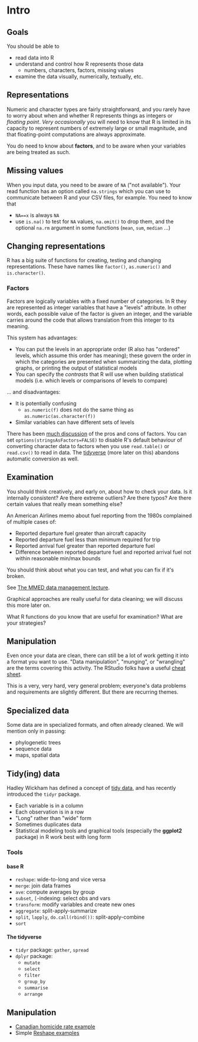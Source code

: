 # Intro

## Goals

You should be able to

-  read data into R
- understand and control how R represents those data
    - numbers, characters, factors, missing values
- examine the data visually, numerically, textually, etc.

## Representations

Numeric and character types are fairly straightforward, and you rarely
have to worry about when and whether R represents things as integers or *floating point*.
*Very occasionally* you will need to know that R is limited in its
capacity to represent numbers of extremely large or small magnitude, and
that floating-point computations are always approximate.

You do need to know about **factors**, and to be aware when your
variables are being treated as such.

## Missing values

When you input data, you need to be aware of `NA` ("not available"). Your
read function has an option called `na.strings` which you can use to
communicate between R and your CSV files, for example. You need to know
that

- `NA==x` is always `NA`
- use `is.na()` to test for `NA` values, `na.omit()` to drop them, and the optional `na.rm` argument in some functions (`mean`, `sum`, `median` ...)

## Changing representations

R has a big suite of functions for creating, testing and changing
representations. These have names like `factor()`, `as.numeric()` and
`is.character()`.

### Factors

Factors are logically variables with a fixed number of categories. In R
they are represented as integer variables that have a "levels"
attribute. In other words, each possible value of the factor is given an
integer, and the variable carries around the code that allows
translation from this integer to its meaning.

This system has advantages:

-   You can put the levels in an appropriate order (R also has "ordered" levels, which assume this order has meaning); these govern the order in which the categories are presented when summarizing the data, plotting graphs, or printing the output of statistical models
-   You can specify the *contrasts* that R will use when building statistical models (i.e. which levels or comparisons of levels to compare)

... and disadvantages:

- It is potentially confusing
    - `as.numeric(f)` does not do the same thing as
        `as.numeric(as.character(f))`
- Similar variables can have different sets of levels

There has been [much discussion](https://stat.ethz.ch/pipermail/r-help//2012-August/321913.html) of the pros and cons of factors. You can set
`options(stringsAsFactors=FALSE)` to disable R's default behaviour of
converting character data to factors when you use `read.table()` or
`read.csv()` to read in data. The [tidyverse](http://tidyverse.org/) (more later on this) abandons automatic conversion as well.

## Examination

You should think creatively, and early on, about how to check your data.
Is it internally consistent? Are there extreme outliers? Are there
typos? Are there certain values that really mean something else?

An American Airlines memo about fuel reporting from the 1980s complained of multiple cases of:

-   Reported departure fuel greater than aircraft capacity
-   Reported departure fuel less than minimum required for trip
-   Reported arrival fuel greater than reported departure fuel
-   Difference between reported departure fuel and reported arrival fuel not within reasonable min/max bounds

You should think about what you can test, and what you can fix if it's
broken.

See [The MMED data management lecture](http://lalashan.mcmaster.ca/theobio/mmed/index.php/Introduction_to_data_management_and_cleaning).

Graphical approaches are really useful for data cleaning; we will
discuss this more later on.

What R functions do you know that are useful for examination? What are
your strategies?

## Manipulation

Even once your data are clean, there can still be a lot of work getting
it into a format you want to use. "Data manipulation", "munging", or
"wrangling" are the terms covering this activity. The RStudio folks have
a useful [cheat sheet](http://www.rstudio.com/wp-content/uploads/2015/02/data-wrangling-cheatsheet.pdf).

This is a very, very hard, very general problem; everyone's data
problems and requirements are slightly different. But there are
recurring themes.

## Specialized data

Some data are in specialized formats, and often already cleaned. We will
mention only in passing:

-   phylogenetic trees
-   sequence data
-   maps, spatial data

## Tidy(ing) data

Hadley Wickham has defined a concept of [tidy
data](http://www.jstatsoft.org/v59/i10/paper), and has recently
introduced the `tidyr` package.

-   Each variable is in a column
-   Each observation is in a row
-   "Long" rather than "wide" form
-   Sometimes duplicates data
-   Statistical modeling tools and graphical tools (especially the
    **ggplot2** package) in R work best with long form

### Tools

#### base R

-   `reshape`: wide-to-long and vice versa
-   `merge`: join data frames
-   `ave`: compute averages by group
-   `subset`, `[`-indexing: select obs and vars
-   `transform`: modify variables and create new ones
-   `aggregate`: split-apply-summarize
-   `split`, `lapply`, `do.call(rbind())`: split-apply-combine
-   `sort`

#### The tidyverse

-   `tidyr` package: `gather`, `spread`
-   `dplyr` package:
    -   `mutate`
    -   `select`
    -   `filter`
    -   `group_by`
    -   `summarise`
    -   `arrange`

Manipulation
------------

-   [Canadian homicide rate example](CA_homicide_example.html)
-   Simple [Reshape examples](Reshape_examples.html)

